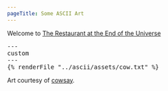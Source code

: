 ```yaml
---
pageTitle: Some ASCII Art
---
```


Welcome to [The Restaurant at the End of the Universe](https://hitchhikers.fandom.com/wiki/Ameglian_Major_Cow)

<pre>
---
custom
---
{% renderFile "../ascii/assets/cow.txt" %}
</pre>

Art courtesy of [cowsay](https://www.npmjs.com/package/cowsay).